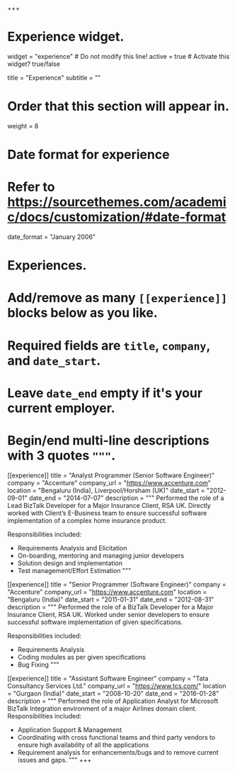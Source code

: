 +++
# Experience widget.
widget = "experience"  # Do not modify this line!
active = true  # Activate this widget? true/false

title = "Experience"
subtitle = ""

# Order that this section will appear in.
weight = 8

# Date format for experience
#   Refer to https://sourcethemes.com/academic/docs/customization/#date-format
date_format = "January 2006"

# Experiences.
#   Add/remove as many `[[experience]]` blocks below as you like.
#   Required fields are `title`, `company`, and `date_start`.
#   Leave `date_end` empty if it's your current employer.
#   Begin/end multi-line descriptions with 3 quotes `"""`.

[[experience]]
  title = "Analyst Programmer (Senior Software Engineer)"
  company = "Accenture"
  company_url = "https://www.accenture.com"
  location = "Bengaluru (India), Liverpool/Horsham (UK)"
  date_start = "2012-09-01"
  date_end = "2014-07-07"
  description = """
  Performed the role of a Lead BizTalk Developer for a Major Insurance Client, RSA UK. Directly worked with Client’s E-Business team to ensure successful software implementation of a complex home insurance product.
    
  Responsibilities included:
  
* Requirements Analysis and Elicitation
* On-boarding, mentoring and managing junior developers
* Solution design and implementation
* Test management/Effort Estimation
  """


[[experience]]
  title = "Senior Programmer (Software Engineer)"
  company = "Accenture"
  company_url = "https://www.accenture.com"
  location = "Bengaluru (India)"
  date_start = "2011-01-31"
  date_end = "2012-08-31"
  description = """
  Performed the role of a BizTalk Developer for a Major Insurance Client, RSA UK. Worked under senior developers to ensure successful software implementation of given specifications.
  
  Responsibilities included:
  
* Requirements Analysis
* Coding modules as per given specifications
* Bug Fixing
  """

[[experience]]
  title = "Assistant Software Engineer"
  company = "Tata Consultancy Services Ltd."
  company_url = "https://www.tcs.com/"
  location = "Gurgaon (India)"
  date_start = "2008-10-20"
  date_end = "2016-01-28"
  description = """
  Performed the role of Application Analyst for Microsoft BizTalk Integration environment of a major Airlines domain client. 
  Responsibilities included:

  * Application Support & Management
  * Coordinating with cross functional teams and third party vendors to ensure high availability of all the applications
  * Requirement analysis for enhancements/bugs and to remove current issues and gaps.
  """
+++
